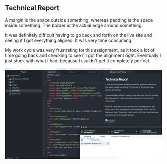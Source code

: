 ## Technical Report

A margin is the space outside something, whereas padding is the space inside something. The border is the actual edge around something.

It was definitely difficult having to go back and forth on the live site and seeing if I got everything aligned. It was very time consuming.

My work cycle was very frustrating for this assignment, as it took a lot of time going back and checking to see if I got the alignment right. Eventually I just stuck with what I had, because I couldn't get it completely perfect.

![Progress](./images/progress.png)
